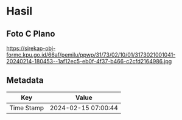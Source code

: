 # Hasil

## Foto C Plano

https://sirekap-obj-formc.kpu.go.id/66af/pemilu/ppwp/31/73/02/10/01/3173021001041-20240214-180453--1af12ec5-eb0f-4f37-b466-c2cfd2164986.jpg


## Metadata

| Key        | Value               |
| ---------- | ------------------- |
| Time Stamp | 2024-02-15 07:00:44 |



